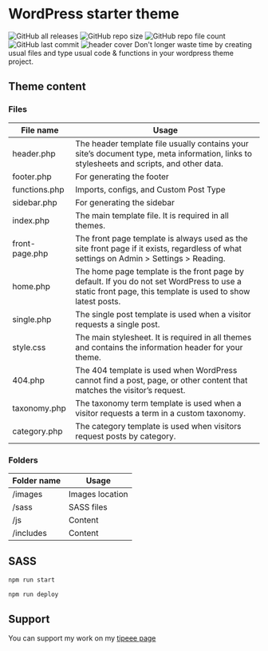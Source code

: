 # WordPress starter theme
![GitHub all releases](https://img.shields.io/github/downloads/GentillePlume/wordpress-starter-theme/total?style=for-the-badge) ![GitHub repo size](https://img.shields.io/github/repo-size/GentillePlume/wordpress-starter-theme?style=for-the-badge) ![GitHub repo file count](https://img.shields.io/github/directory-file-count/GentillePlume/WordPress-starter-theme?style=for-the-badge) ![GitHub last commit](https://img.shields.io/github/last-commit/gentilleplume/wordpress-starter-theme?style=for-the-badge)
![header cover](https://i.imgur.com/RcsXbEa.png)
Don't longer waste time by creating usual files and type usual code & functions in your wordpress theme project.

## Theme content
### Files
File name | Usage
------------ | -------------
header.php | The header template file usually contains your site’s document type, meta information, links to stylesheets and scripts, and other data.
footer.php | For generating the footer
functions.php | Imports, configs, and Custom Post Type
sidebar.php | For generating the sidebar
index.php | The main template file. It is required in all themes.
front-page.php | The front page template is always used as the site front page if it exists, regardless of what settings on Admin > Settings > Reading.
home.php | The home page template is the front page by default. If you do not set WordPress to use a static front page, this template is used to show latest posts.
single.php | The single post template is used when a visitor requests a single post.
style.css | The main stylesheet. It is required in all themes and contains the information header for your theme.
404.php | The 404 template is used when WordPress cannot find a post, page, or other content that matches the visitor’s request.
taxonomy.php | The taxonomy term template is used when a visitor requests a term in a custom taxonomy.
category.php | The category template is used when visitors request posts by category.

### Folders
Folder name | Usage
------------ | -------------
/images | Images location
/sass | SASS files
/js | Content
/includes | Content

## SASS

```bash
npm run start
```
```bash
npm run deploy
```


## Support
You can support my work on my [tipeee page](https://fr.tipeee.com/melvin-lemoine)
